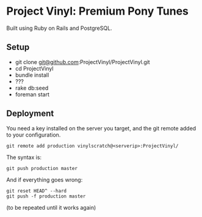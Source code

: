 # Project Vinyl: Premium Pony Tunes

Built using Ruby on Rails and PostgreSQL.

## Setup

* git clone git@github.com:ProjectVinyl/ProjectVinyl.git
* cd ProjectVinyl
* bundle install
* ???
* rake db:seed
* foreman start

## Deployment

You need a key installed on the server you target, and the git remote added to your configuration.

    git remote add production vinylscratch@<serverip>:ProjectVinyl/

The syntax is:

    git push production master

And if everything goes wrong:

    git reset HEAD^ --hard
    git push -f production master

(to be repeated until it works again)
